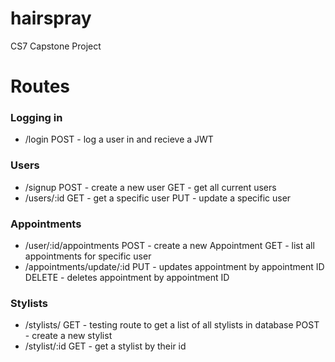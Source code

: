 # hairspray
CS7 Capstone Project

# Routes

### Logging in
- /login
POST - log a user in and recieve a JWT

### Users
- /signup
POST - create a new user
GET - get all current users
- /users/:id
GET - get a specific user
PUT - update a specific user

### Appointments
- /user/:id/appointments
POST - create a new Appointment
GET - list all appointments for specific user
- /appointments/update/:id
PUT - updates appointment by appointment ID
DELETE - deletes appointment by appointment ID
### Stylists
- /stylists/
GET - testing route to get a list of all stylists in database
POST - create a new stylist
- /stylist/:id
GET - get a stylist by their id